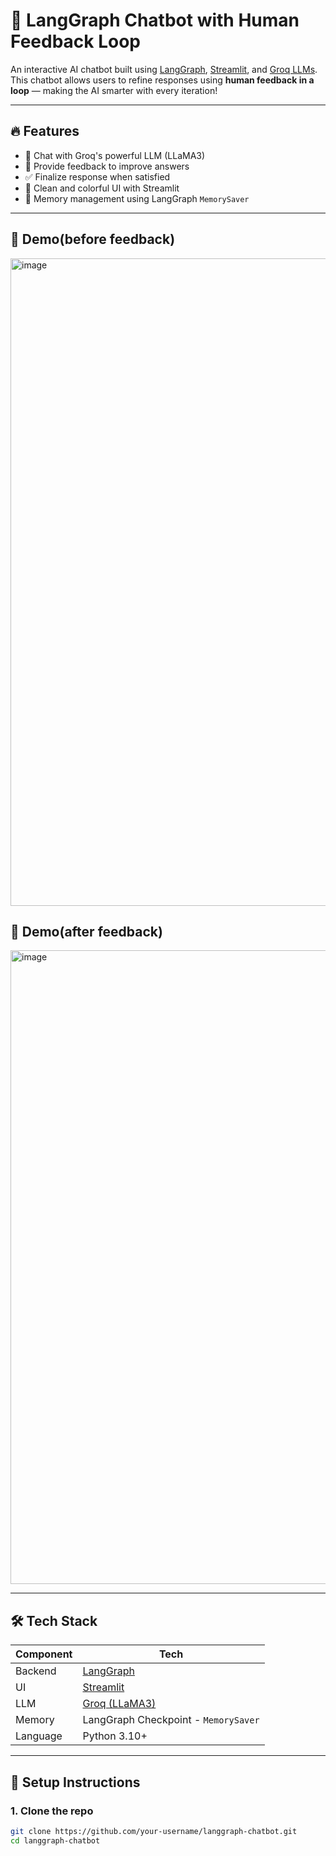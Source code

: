 # 🤖 LangGraph Chatbot with Human Feedback Loop

An interactive AI chatbot built using [LangGraph](https://www.langchain.com/langgraph), [Streamlit](https://streamlit.io/), and [Groq LLMs](https://console.groq.com/). This chatbot allows users to refine responses using **human feedback in a loop** — making the AI smarter with every iteration!

---

## 🔥 Features

- 💬 Chat with Groq's powerful LLM (LLaMA3)
- 🔁 Provide feedback to improve answers
- ✅ Finalize response when satisfied
- 🎨 Clean and colorful UI with Streamlit
- 🧠 Memory management using LangGraph `MemorySaver`

---

## 📸 Demo(before feedback)

<img width="676" height="1036" alt="image" src="https://github.com/user-attachments/assets/05f74126-8c90-44e4-89ba-c1e0e84f899a" />

## 📸 Demo(after feedback)

<img width="621" height="1014" alt="image" src="https://github.com/user-attachments/assets/e64737f5-8d6e-4a6f-aca1-c64635b5ef2b" />


---

## 🛠️ Tech Stack

| Component       | Tech                          |
|----------------|-------------------------------|
| Backend         | [LangGraph](https://www.langchain.com/langgraph) |
| UI              | [Streamlit](https://streamlit.io)               |
| LLM             | [Groq (LLaMA3)](https://console.groq.com/)     |
| Memory          | LangGraph Checkpoint - `MemorySaver` |
| Language        | Python 3.10+                  |

---

## 🚀 Setup Instructions

### 1. Clone the repo

```bash
git clone https://github.com/your-username/langgraph-chatbot.git
cd langgraph-chatbot
